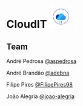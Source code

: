 # CloudIT <img src="CloudIT_logo.png" width="60px">

## Team

André Pedrosa [@aspedrosa](https://github.com/aspedrosa)

André Brandão [@adebna](https://github.com/adebna)

Filipe Pires [@FilipePires98](https://github.com/FilipePires98)

João Alegria [@joao-alegria](https://github.com/joao-alegria)
